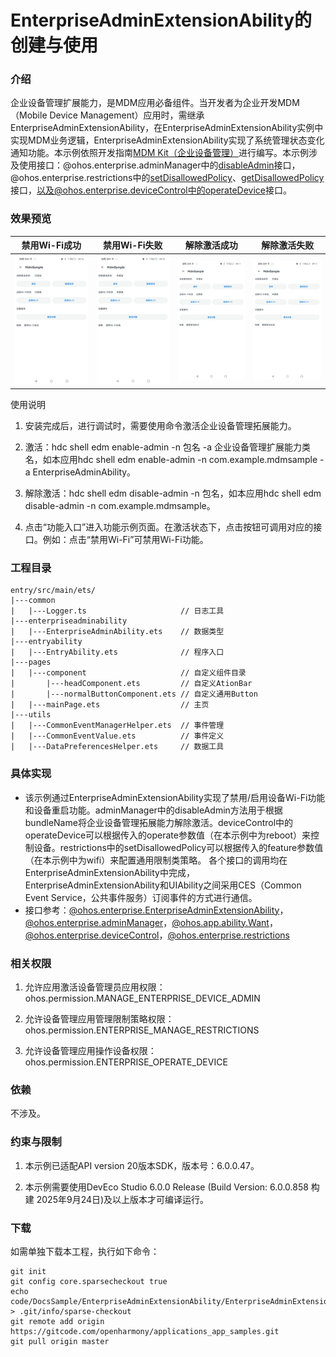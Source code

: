 # EnterpriseAdminExtensionAbility的创建与使用

### 介绍

企业设备管理扩展能力，是MDM应用必备组件。当开发者为企业开发MDM（Mobile Device Management）应用时，需继承EnterpriseAdminExtensionAbility，在EnterpriseAdminExtensionAbility实例中实现MDM业务逻辑，EnterpriseAdminExtensionAbility实现了系统管理状态变化通知功能。本示例依照开发指南[MDM Kit（企业设备管理）](https://gitcode.com/openharmony/docs/blob/master/zh-cn/application-dev/mdm/Readme-CN.md)进行编写。本示例涉及使用接口：@ohos.enterprise.adminManager中的[disableAdmin](https://developer.huawei.com/consumer/cn/doc/harmonyos-references/js-apis-enterprise-adminmanager#adminmanagerdisableadmin)接口，@ohos.enterprise.restrictions中的[setDisallowedPolicy](https://developer.huawei.com/consumer/cn/doc/harmonyos-references/js-apis-enterprise-restrictions#restrictionssetdisallowedpolicy)、[getDisallowedPolicy](https://developer.huawei.com/consumer/cn/doc/harmonyos-references/js-apis-enterprise-restrictions#restrictionsgetdisallowedpolicy)接口，以及@ohos.enterprise.deviceControl中的[operateDevice](https://developer.huawei.com/consumer/cn/doc/harmonyos-references/js-apis-enterprise-devicecontrol#devicecontroloperatedevice)接口。

### 效果预览

| 禁用Wi-Fi成功                                          | 禁用Wi-Fi失败                                           | 解除激活成功                                           | 解除激活失败                                            |
| ------------------------------------------------------ | ------------------------------------------------------- | ------------------------------------------------------ | ------------------------------------------------------- |
| <img src="screenshots/device/first.jpg" width="300" /> | <img src="screenshots/device/second.jpg" width="300" /> | <img src="screenshots/device/third.jpg" width="300" /> | <img src="screenshots/device/fourth.jpg" width="300" /> |

使用说明

1. 安装完成后，进行调试时，需要使用命令激活企业设备管理拓展能力。

2. 激活：hdc shell edm enable-admin -n 包名 -a 企业设备管理扩展能力类名，如本应用hdc shell edm enable-admin -n com.example.mdmsample -a EnterpriseAdminAbility。

3. 解除激活：hdc shell edm disable-admin -n 包名，如本应用hdc shell edm disable-admin -n com.example.mdmsample。

4. 点击“功能入口”进入功能示例页面。在激活状态下，点击按钮可调用对应的接口。例如：点击“禁用Wi-Fi”可禁用Wi-Fi功能。


### 工程目录
```
entry/src/main/ets/
|---common
|   |---Logger.ts                     // 日志工具
|---enterpriseadminability
|   |---EnterpriseAdminAbility.ets    // 数据类型
|---entryability
|   |---EntryAbility.ets              // 程序入口
|---pages
|   |---component                     // 自定义组件目录
|       |---headComponent.ets         // 自定义AtionBar
|       |---normalButtonComponent.ets // 自定义通用Button
|   |---mainPage.ets                  // 主页
|---utils
|   |---CommonEventManagerHelper.ets  // 事件管理
|   |---CommonEventValue.ets          // 事件定义
|   |---DataPreferencesHelper.ets     // 数据工具
```
### 具体实现

* 该示例通过EnterpriseAdminExtensionAbility实现了禁用/启用设备Wi-Fi功能和设备重启功能。adminManager中的disableAdmin方法用于根据bundleName将企业设备管理拓展能力解除激活。deviceControl中的operateDevice可以根据传入的operate参数值（在本示例中为reboot）来控制设备。restrictions中的setDisallowedPolicy可以根据传入的feature参数值（在本示例中为wifi）来配置通用限制类策略。
  各个接口的调用均在EnterpriseAdminExtensionAbility中完成，EnterpriseAdminExtensionAbility和UIAbility之间采用CES（Common Event Service，公共事件服务）订阅事件的方式进行通信。
* 接口参考：[@ohos.enterprise.EnterpriseAdminExtensionAbility](https://gitcode.com/openharmony/docs/blob/master/zh-cn/application-dev/reference/apis-mdm-kit/js-apis-EnterpriseAdminExtensionAbility.md)，[@ohos.enterprise.adminManager](https://gitcode.com/openharmony/docs/blob/master/zh-cn/application-dev/reference/apis-mdm-kit/js-apis-enterprise-adminManager.md)，[@ohos.app.ability.Want](https://gitcode.com/openharmony/docs/blob/master/zh-cn/application-dev/reference/apis-ability-kit/js-apis-app-ability-want.md)，[@ohos.enterprise.deviceControl](https://gitcode.com/openharmony/docs/blob/master/zh-cn/application-dev/reference/apis-mdm-kit/js-apis-enterprise-deviceControl.md)，[@ohos.enterprise.restrictions](https://gitcode.com/openharmony/docs/blob/master/zh-cn/application-dev/reference/apis-mdm-kit/js-apis-enterprise-restrictions.md)

### 相关权限

1. 允许应用激活设备管理员应用权限：ohos.permission.MANAGE_ENTERPRISE_DEVICE_ADMIN

2. 允许设备管理应用管理限制策略权限：ohos.permission.ENTERPRISE_MANAGE_RESTRICTIONS

3. 允许设备管理应用操作设备权限：ohos.permission.ENTERPRISE_OPERATE_DEVICE

### 依赖

不涉及。

### 约束与限制

1. 本示例已适配API version 20版本SDK，版本号：6.0.0.47。

2. 本示例需要使用DevEco Studio 6.0.0 Release (Build Version: 6.0.0.858 构建 2025年9月24日)及以上版本才可编译运行。

### 下载

如需单独下载本工程，执行如下命令：
```
git init
git config core.sparsecheckout true
echo code/DocsSample/EnterpriseAdminExtensionAbility/EnterpriseAdminExtensionAbility/ > .git/info/sparse-checkout
git remote add origin https://gitcode.com/openharmony/applications_app_samples.git
git pull origin master
```
